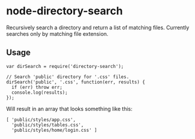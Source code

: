node-directory-search
=====================

Recursively search a directory and return a list of matching files.  Currently searches only by matching file extension.

## Usage

	var dirSearch = require('directory-search');

	// Search 'public' directory for '.css' files.
	dirSearch('public', '.css', function(err, results) {
	  if (err) throw err;
	  console.log(results);
	});

Will result in an array that looks something like this:

	[ 'public/styles/app.css',
	  'public/styles/tables.css',
	  'public/styles/home/login.css' ]